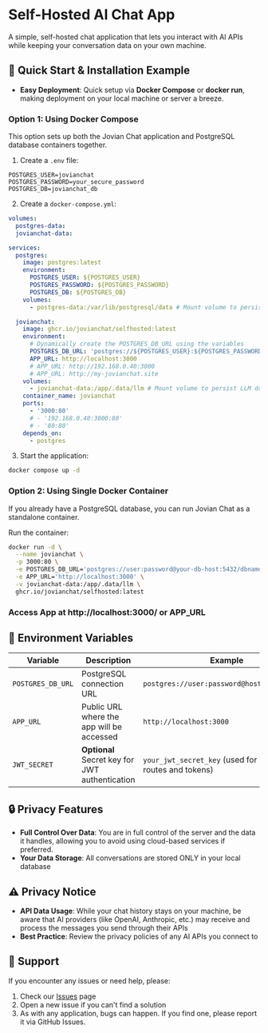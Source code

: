 # Self-Hosted AI Chat App

A simple, self-hosted chat application that lets you interact with AI APIs while keeping your conversation data on your own machine.

## 🚀 Quick Start & Installation Example

- **Easy Deployment**: Quick setup via **Docker Compose** or **docker run**, making deployment on your local machine or server a breeze.

### Option 1: Using Docker Compose
This option sets up both the Jovian Chat application and PostgreSQL database containers together.
1. Create a `.env` file:

```env
POSTGRES_USER=jovianchat
POSTGRES_PASSWORD=your_secure_password
POSTGRES_DB=jovianchat_db
```

2. Create a `docker-compose.yml`:

```yaml
volumes:
  postgres-data:
  jovianchat-data:

services:
  postgres:
    image: postgres:latest
    environment:
      POSTGRES_USER: ${POSTGRES_USER}
      POSTGRES_PASSWORD: ${POSTGRES_PASSWORD}
      POSTGRES_DB: ${POSTGRES_DB}
    volumes:
      - postgres-data:/var/lib/postgresql/data # Mount volume to persist PostgreSQL data where chats are stored

  jovianchat:
    image: ghcr.io/jovianchat/selfhosted:latest
    environment:
      # Dynamically create the POSTGRES_DB_URL using the variables
      POSTGRES_DB_URL: 'postgres://${POSTGRES_USER}:${POSTGRES_PASSWORD}@postgres:5432/${POSTGRES_DB}'
      APP_URL: http://localhost:3000
      # APP_URL: http://192.168.0.40:3000
      # APP_URL: http://my-jovianchat.site
    volumes:
      - jovianchat-data:/app/.data/llm # Mount volume to persist LLM data like API keys
    container_name: jovianchat
    ports:
      - '3000:80'
      # - '192.168.0.40:3000:80'
      # - '80:80'
    depends_on:
      - postgres
```
3. Start the application:

```bash
docker compose up -d
```

### Option 2: Using Single Docker Container
If you already have a PostgreSQL database, you can run Jovian Chat as a standalone container.

Run the container:
```bash
docker run -d \
  --name jovianchat \
  -p 3000:80 \
  -e POSTGRES_DB_URL='postgres://user:password@your-db-host:5432/dbname' \
  -e APP_URL='http://localhost:3000' \
  -v jovianchat-data:/app/.data/llm \
  ghcr.io/jovianchat/selfhosted:latest
```

### Access App at http://localhost:3000/ or APP_URL

## 📝 Environment Variables

| Variable          | Description                                      | Example                                                       |
|-------------------|--------------------------------------------------|---------------------------------------------------------------|
| `POSTGRES_DB_URL` | PostgreSQL connection URL                        | `postgres://user:password@host:5432/dbname`                   |
| `APP_URL`          | Public URL where the app will be accessed        | `http://localhost:3000`                                       |
| `JWT_SECRET`       | **Optional** Secret key for JWT authentication   | `your_jwt_secret_key` (used for securing routes and tokens)   |

## 🔒 Privacy Features

- **Full Control Over Data**: You are in full control of the server and the data it handles, allowing you to avoid using cloud-based services if preferred.
- **Your Data Storage**: All conversations are stored ONLY in your local database

## ⚠️ Privacy Notice

- **API Data Usage**: While your chat history stays on your machine, be aware that AI providers (like OpenAI, Anthropic, etc.) may receive and process the messages you send through their APIs
- **Best Practice**: Review the privacy policies of any AI APIs you connect to

## 🛟 Support

If you encounter any issues or need help, please:
1. Check our [Issues](https://github.com/jovianchat/selfhosted/issues) page
2. Open a new issue if you can't find a solution
3. As with any application, bugs can happen. If you find one, please report it via GitHub Issues.